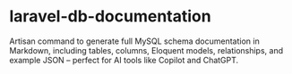 # laravel-db-documentation
Artisan command to generate full MySQL schema documentation in Markdown, including tables, columns, Eloquent models, relationships, and example JSON – perfect for AI tools like Copilot and ChatGPT.
